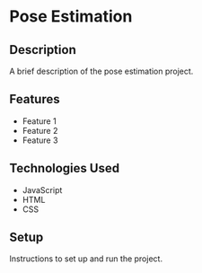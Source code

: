 # Pose Estimation

## Description

A brief description of the pose estimation project.

## Features

- Feature 1
- Feature 2
- Feature 3

## Technologies Used

- JavaScript
- HTML
- CSS

## Setup

Instructions to set up and run the project.
